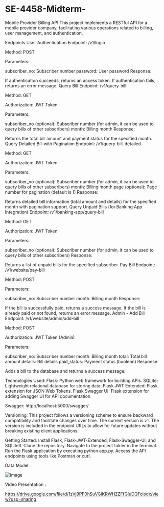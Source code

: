 # SE-4458-Midterm-
Mobile Provider Billing API
This project implements a RESTful API for a mobile provider company, facilitating various operations related to billing, user management, and authentication.

Endpoints
User Authentication
Endpoint: /v1/login

Method: POST

Parameters:

subscriber_no: Subscriber number
password: User password
Response:

If authentication succeeds, returns an access token.
If authentication fails, returns an error message.
Query Bill
Endpoint: /v1/query-bill

Method: GET

Authorization: JWT Token

Parameters:

subscriber_no (optional): Subscriber number (for admin, it can be used to query bills of other subscribers)
month: Billing month
Response:

Returns the total bill amount and payment status for the specified month.
Query Detailed Bill with Pagination
Endpoint: /v1/query-bill-detailed

Method: GET

Authorization: JWT Token

Parameters:

subscriber_no (optional): Subscriber number (for admin, it can be used to query bills of other subscribers)
month: Billing month
page (optional): Page number for pagination (default is 1)
Response:

Returns detailed bill information (total amount and details) for the specified month with pagination support.
Query Unpaid Bills (for Banking App Integration)
Endpoint: /v1/banking-app/query-bill

Method: GET

Authorization: JWT Token

Parameters:

subscriber_no (optional): Subscriber number (for admin, it can be used to query bills of other subscribers)
Response:

Returns a list of unpaid bills for the specified subscriber.
Pay Bill
Endpoint: /v1/website/pay-bill

Method: POST

Parameters:

subscriber_no: Subscriber number
month: Billing month
Response:

If the bill is successfully paid, returns a success message.
If the bill is already paid or not found, returns an error message.
Admin - Add Bill
Endpoint: /v1/website/admin/add-bill

Method: POST

Authorization: JWT Token (Admin)

Parameters:

subscriber_no: Subscriber number
month: Billing month
total: Total bill amount
details: Bill details
paid_status: Payment status (boolean)
Response:

Adds a bill to the database and returns a success message.


Technologies Used:
Flask: Python web framework for building APIs.
SQLite: Lightweight relational database for storing data.
Flask JWT Extended: Flask extension for JSON Web Tokens.
Flask Swagger UI: Flask extension for adding Swagger UI for API documentation.

Swagger: http://localhost:5000/swagger/


Versioning:
This project follows a versioning scheme to ensure backward compatibility and facilitate changes over time. The current version is v1. The version is included in the endpoint URLs to allow for future updates without breaking existing client applications.


Getting Started:
Install Flask, Flask-JWT-Extended, Flask-Swagger-UI, and SQLite3.
Clone the repository.
Navigate to the project folder in the terminal.
Run the Flask application by executing python app.py.
Access the API endpoints using tools like Postman or curl.


Data Model :


![image](https://github.com/Dogapinarr/SE-4458-Midterm-/assets/147092474/20e5c12c-1f89-4854-9a97-b452bf997005)



Video Presentation :

https://drive.google.com/file/d/1zVj9PF0hSuVGiKRWHZZFfGluDQFciodx/view?usp=sharing
